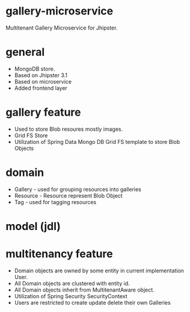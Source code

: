 # gallery-microservice
Multitenant Gallery Microservice for Jhipster.

# general
* MongoDB store.
* Based on Jhipster 3.1
* Based on microservice
* Added frontend layer

# gallery feature
* Used to store Blob resoures mostly images.
* Grid FS Store
* Utilization of Spring Data Mongo DB Grid FS template to store Blob Objects

# domain
* Gallery - used for grouping resources into galleries
* Resource - Resource represent Blob Object
* Tag - used for tagging resources

# model (jdl)

# multitenancy feature
* Domain objects are owned by some entity in current implementation User.
* All Domain objects are clustered with entity id.
* All Domain objects inherit from MultitenantAware object.
* Utilization of Spring Security SecurityContext
* Users are restricted to create update delete their own Galleries
